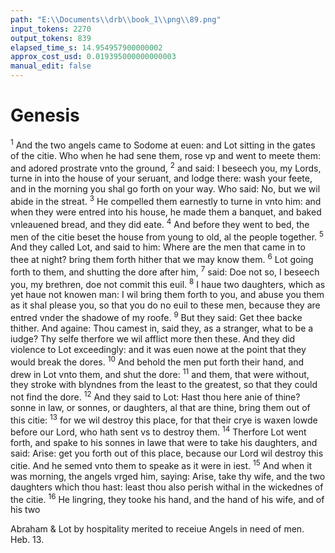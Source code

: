 ```yaml
---
path: "E:\\Documents\\drb\\book_1\\png\\89.png"
input_tokens: 2270
output_tokens: 839
elapsed_time_s: 14.954957900000002
approx_cost_usd: 0.019395000000000003
manual_edit: false
---
```

# Genesis

<sup>1</sup> And the two angels came to Sodome at euen: and Lot sitting in the gates of the citie. Who when he had sene them, rose vp and went to meete them: and adored prostrate vnto the ground, <sup>2</sup> and said: I beseech you, my Lords, turne in into the house of your seruant, and lodge there: wash your feete, and in the morning you shal go forth on your way. Who said: No, but we wil abide in the streat. <sup>3</sup> He compelled them earnestly to turne in vnto him: and when they were entred into his house, he made them a banquet, and baked vnleauened bread, and they did eate. <sup>4</sup> And before they went to bed, the men of the citie beset the house from young to old, al the people together. <sup>5</sup> And they called Lot, and said to him: Where are the men that came in to thee at night? bring them forth hither that we may know them. <sup>6</sup> Lot going forth to them, and shutting the dore after him, <sup>7</sup> said: Doe not so, I beseech you, my brethren, doe not commit this euil. <sup>8</sup> I haue two daughters, which as yet haue not knowen man: I wil bring them forth to you, and abuse you them as it shal please you, so that you do no euil to these men, because they are entred vnder the shadowe of my roofe. <sup>9</sup> But they said: Get thee backe thither. And againe: Thou camest in, said they, as a stranger, what to be a iudge? Thy selfe therfore we wil afflict more then these. And they did violence to Lot exceedingly: and it was euen nowe at the point that they would break the dores. <sup>10</sup> And behold the men put forth their hand, and drew in Lot vnto them, and shut the dore: <sup>11</sup> and them, that were without, they stroke with blyndnes from the least to the greatest, so that they could not find the dore. <sup>12</sup> And they said to Lot: Hast thou here anie of thine? sonne in law, or sonnes, or daughters, al that are thine, bring them out of this citie: <sup>13</sup> for we wil destroy this place, for that their crye is waxen lowde before our Lord, who hath sent vs to destroy them. <sup>14</sup> Therfore Lot went forth, and spake to his sonnes in lawe that were to take his daughters, and said: Arise: get you forth out of this place, because our Lord wil destroy this citie. And he semed vnto them to speake as it were in iest. <sup>15</sup> And when it was morning, the angels vrged him, saying: Arise, take thy wife, and the two daughters which thou hast: least thou also perish withal in the wickednes of the citie. <sup>16</sup> He lingring, they tooke his hand, and the hand of his wife, and of his two

<aside>Abraham & Lot by hospitality merited to receiue Angels in need of men. Heb. 13.</aside>

[^1]: This sinne crieth to heauen for reuenge.